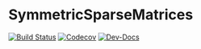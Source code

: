 # SymmetricSparseMatrices

[![Build Status](https://travis-ci.com/victorsndvg/SymmetricSparseMatrices.jl.svg?branch=master)](https://travis-ci.com/victorsndvg/SymmetricSparseMatrices.jl)
[![Codecov](https://codecov.io/gh/victorsndvg/SymmetricSparseMatrices.jl/branch/master/graph/badge.svg)](https://codecov.io/gh/victorsndvg/SymmetricSparseMatrices.jl)
[![Dev-Docs](https://img.shields.io/badge/docs-dev-blue.svg)](https://victorsndvg.github.io/SymmetricSparseMatrices.jl/dev)
